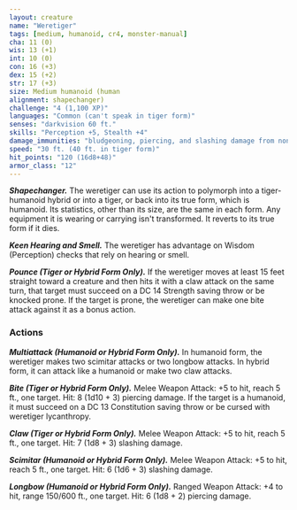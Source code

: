 ```yaml
---
layout: creature
name: "Weretiger"
tags: [medium, humanoid, cr4, monster-manual]
cha: 11 (0)
wis: 13 (+1)
int: 10 (0)
con: 16 (+3)
dex: 15 (+2)
str: 17 (+3)
size: Medium humanoid (human
alignment: shapechanger)
challenge: "4 (1,100 XP)"
languages: "Common (can't speak in tiger form)"
senses: "darkvision 60 ft."
skills: "Perception +5, Stealth +4"
damage_immunities: "bludgeoning, piercing, and slashing damage from nonmagical weapons that aren't silvered"
speed: "30 ft. (40 ft. in tiger form)"
hit_points: "120 (16d8+48)"
armor_class: "12"
---
```


***Shapechanger.*** The weretiger can use its action to polymorph into a tiger-humanoid hybrid or into a tiger, or back into its true form, which is humanoid. Its statistics, other than its size, are the same in each form. Any equipment it is wearing or carrying isn't transformed. It reverts to its true form if it dies.

***Keen Hearing and Smell.*** The weretiger has advantage on Wisdom (Perception) checks that rely on hearing or smell.

***Pounce (Tiger or Hybrid Form Only).*** If the weretiger moves at least 15 feet straight toward a creature and then hits it with a claw attack on the same turn, that target must succeed on a DC 14 Strength saving throw or be knocked prone. If the target is prone, the weretiger can make one bite attack against it as a bonus action.

### Actions

***Multiattack (Humanoid or Hybrid Form Only).*** In humanoid form, the weretiger makes two scimitar attacks or two longbow attacks. In hybrid form, it can attack like a humanoid or make two claw attacks.

***Bite (Tiger or Hybrid Form Only).*** Melee Weapon Attack: +5 to hit, reach 5 ft., one target. Hit: 8 (1d10 + 3) piercing damage. If the target is a humanoid, it must succeed on a DC 13 Constitution saving throw or be cursed with weretiger lycanthropy.

***Claw (Tiger or Hybrid Form Only).*** Melee Weapon Attack: +5 to hit, reach 5 ft., one target. Hit: 7 (1d8 + 3) slashing damage.

***Scimitar (Humanoid or Hybrid Form Only).*** Melee Weapon Attack: +5 to hit, reach 5 ft., one target. Hit: 6 (1d6 + 3) slashing damage.

***Longbow (Humanoid or Hybrid Form Only).*** Ranged Weapon Attack: +4 to hit, range 150/600 ft., one target. Hit: 6 (1d8 + 2) piercing damage.
